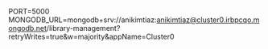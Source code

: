 PORT=5000
MONGODB_URL=mongodb+srv://anikimtiaz:anikimtiaz@cluster0.irbpcqo.mongodb.net/library-management?retryWrites=true&w=majority&appName=Cluster0

